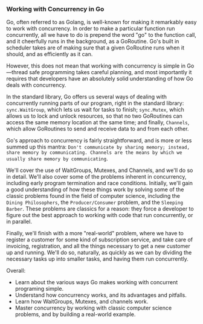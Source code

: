 ### Working with Concurrency in Go

Go, often referred to as Golang, is well-known for making it remarkably easy to work with concurrency. In order to make a particular function run concurrently, all we have to do is prepend the word "go" to the function call, and it cheerfully runs in the background, as a GoRoutine. Go's built in scheduler takes are of making sure that a given GoRoutine runs when it should, and as efficiently as it can.

However, this does not mean that working with concurrency is simple in Go—thread safe programming takes careful planning, and most importantly it requires that developers have an absolutely solid understanding of how Go deals with concurrency.

In the standard library, Go offers us several ways of dealing with concurrently running parts of our program, right in the standard library: `sync.WaitGroup`, which lets us wait for tasks to finish; `sync.Mutex`, which allows us to lock and unlock resources, so that no two GoRoutines can access the same memory location at the same time; and finally, `Channels`, which allow GoRoutines to send and receive data to and from each other.

Go's approach to concurrency is fairly straightforward, and is more or less summed up this mantra: `Don't communicate by sharing memory; instead, share memory by communicating. Channels are the means by which we usually share memory by communicating`.

We'll cover the use of WaitGroups, Mutexes, and Channels, and we'll do so in detail. We'll also cover some of the problems inherent in concurrency, including early program termination and race conditions. Initially, we'll gain a good understanding of how these things work by solving some of the classic problems found in the field of computer science, including the `Dining Philosophers`, the `Producer/Consumer` problem, and the `Sleeping Barber`. These problems are classics for a reason: they force a developer to figure out the best approach to working with code that run concurrently, or in parallel. 

Finally, we'll finish with a more "real-world" problem, where we have to register a customer for some kind of subscription service, and take care of invoicing, registration, and all the things necessary to get a new customer up and running. We'll do so, naturally, as quickly as we can by dividing the necessary tasks up into smaller tasks, and having them run concurrently.

Overall:
  * Learn about the various ways Go makes working with concurrent programing simple.
  * Understand how concurrency works, and its advantages and pitfalls.
  * Learn how WaitGroups, Mutexes, and channels work.
  * Master concurrency by working with classic computer science problems, and by building a real-world example.
